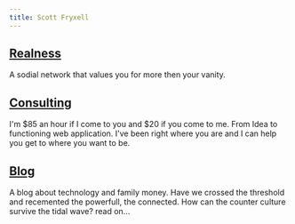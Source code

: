 ```yaml
---
title: Scott Fryxell
---
```


## [Realness](/realness.html)
A sodial network that values you for more then your vanity.

## [Consulting](/consulting.html)
I'm $85 an hour if I come to you and $20 if you come to me. From Idea to functioning web application. I've been right where you are and I can help you get to where you want to be.

## [Blog](/blog)
A blog about technology and family money. Have we crossed the threshold and recemented the powerfull, the connected. How can the counter culture survive the tidal wave? read on...
